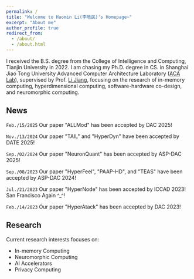 ```yaml
---
permalink: /
title: "Welcome to Haomin Li(李皓民)'s Homepage~"
excerpt: "About me"
author_profile: true
redirect_from: 
  - /about/
  - /about.html
---
```


I received the B.S. degree from the College of Intelligence and Computing, Tianjin University in 2022. I am chasing my Ph.D. degree in CS. in Shanghai Jiao Tong University Advanced Computer Architecture Laboratory ([ACA Lab](https://acalab.sjtu.edu.cn/CN/)), supervised by Prof. [Li Jiang](https://cs.sjtu.edu.cn/~jiangli//), focusing on the research of in-memory computing, hyperdimensional computing, software-hardware co-design, and neuromorphic computing. 

News
-----------

`Feb./15/2025` Our paper "ALLMod" has been accepted by DAC 2025!

`Nov./13/2024` Our paper "TAIL" and "HyperDyn" have been accepted by DATE 2025!

`Sep./02/2024` Our paper "NeuronQuant" has been accepted by ASP-DAC 2025!

`Sep./08/2023` Our paper "HyperFeel", "PAAP-HD", and "TEAS" have been accepted by ASP-DAC 2024!

`Jul./21/2023` Our paper "HyperNode" has been accepted by ICCAD 2023! San Francisco Again ^_^!

`Feb./14/2023` Our paper "HyperAtack" has been accepted by DAC 2023!

Research
-----------
Current research interests focuses on:

- In-memory Computing
- Neuromorphic Computing
- AI Accelerators
- Privacy Computing

<script type='text/javascript' id='clustrmaps' src='//cdn.clustrmaps.com/map_v2.js?cl=ffffff&w=300&t=tt&d=vmm-JBv9HN9AnFkVOJAR_Yt8LfDTwecx2cZYZP-MXDs&cmn=f8a400'></script>
<!-- <script type='text/javascript' id='clustrmaps' src='//cdn.clustrmaps.com/map_v2.js?cl=ffffff&w=300&t=tt&d=MzxkVuIyMqaXwpb3hb-CacDwfwMqLcy49w-GqkJsiYs&co=8dc3e9&cmo=3acc3a&cmn=ff5353&ct=ffffff'></script> -->
